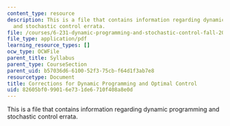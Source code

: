 ```yaml
---
content_type: resource
description: This is a file that contains information regarding dynamic programming
  and stochastic control errata.
file: /courses/6-231-dynamic-programming-and-stochastic-control-fall-2015/82605bf099016e731de6710f408a8e0d_MIT6_231F15_errata.pdf
file_type: application/pdf
learning_resource_types: []
ocw_type: OCWFile
parent_title: Syllabus
parent_type: CourseSection
parent_uid: b57036d6-6100-52f3-75cb-f64d1f3ab7e8
resourcetype: Document
title: Corrections for Dynamic Programming and Optimal Control
uid: 82605bf0-9901-6e73-1de6-710f408a8e0d
---
```

This is a file that contains information regarding dynamic programming and stochastic control errata.

